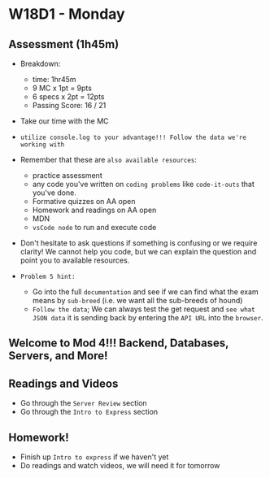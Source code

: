 # W18D1 - Monday

## Assessment (1h45m)
- Breakdown:
  - time: 1hr45m
  - 9 MC x 1pt = 9pts 
  - 6 specs x 2pt = 12pts
  - Passing Score: 16 / 21

- Take our time with the MC
- `utilize console.log to your advantage!!! Follow the data we're working with` 

- Remember that these are `also available resources`:
  - practice assessment
  - any code you've written on `coding problems` like `code-it-outs` that you've done.
  - Formative quizzes on AA open
  - Homework and readings on AA open
  - MDN
  - `vsCode node` to run and execute code

- Don't hesitate to ask questions if something is confusing or we require clarity! We cannot help you code, but we can explain the question and point you to available resources.

- `Problem 5 hint:` 
  - Go into the full `documentation` and see if we can find what the exam means by `sub-breed` (i.e. we want all the sub-breeds of hound)
  - `Follow the data`; We can always test the get request and `see what JSON data` it is sending back by entering the `API URL` into the `browser`.

## Welcome to Mod 4!!! Backend, Databases, Servers, and More!

## Readings and Videos
- Go through the `Server Review` section
- Go through the `Intro to Express` section


## Homework!
- Finish up `Intro to express` if we haven't yet
- Do readings and watch videos, we will need it for tomorrow